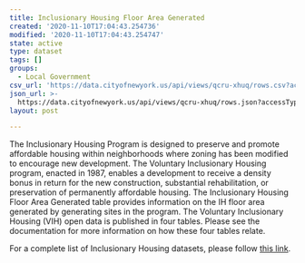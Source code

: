 ```yaml
---
title: Inclusionary Housing Floor Area Generated
created: '2020-11-10T17:04:43.254736'
modified: '2020-11-10T17:04:43.254747'
state: active
type: dataset
tags: []
groups:
  - Local Government
csv_url: 'https://data.cityofnewyork.us/api/views/qcru-xhuq/rows.csv?accessType=DOWNLOAD'
json_url: >-
  https://data.cityofnewyork.us/api/views/qcru-xhuq/rows.json?accessType=DOWNLOAD
layout: post

---
```

The Inclusionary Housing Program is designed to preserve and promote affordable housing within neighborhoods where zoning has been modified to encourage new development.  The Voluntary Inclusionary Housing program, enacted in 1987, enables a development to receive a density bonus in return for the new construction, substantial rehabilitation, or preservation of permanently affordable housing.  The Inclusionary Housing Floor Area Generated table provides information on the IH floor area generated by generating sites in the program.
The Voluntary Inclusionary Housing (VIH) open data is published in four tables. Please see the documentation for more information on how these four tables relate.

For a complete list of Inclusionary Housing datasets, please follow <a href="https://data.cityofnewyork.us/browse?q=HPD%20Inclusionary%20Housing&sortBy=relevance">this link</a>.
